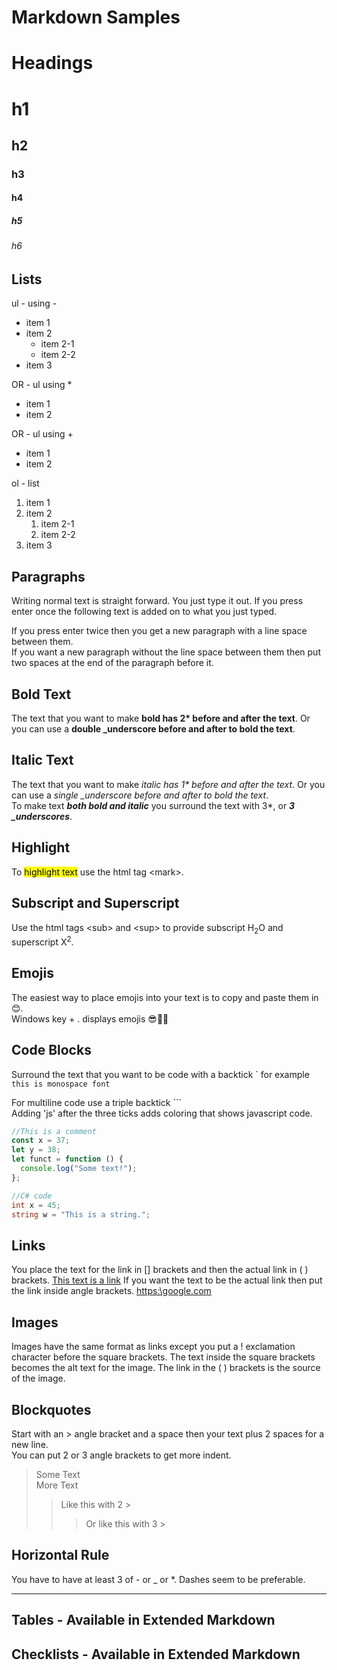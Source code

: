 # Markdown Samples

# Headings

# h1

## h2

### h3

#### h4

##### h5

###### h6

## Lists

ul - using -

- item 1
- item 2
  - item 2-1
  - item 2-2
- item 3

OR - ul using \*

- item 1
- item 2

OR - ul using +

- item 1
- item 2

ol - list

1. item 1
2. item 2
   1. item 2-1
   2. item 2-2
3. item 3

## Paragraphs

Writing normal text is straight forward. You just type it out.
If you press enter once the following text is added on to what you just typed.

If you press enter twice then you get a new paragraph with a line space between them.  
If you want a new paragraph without the line space between them then put two spaces at the end of the paragraph before it.

## Bold Text

The text that you want to make **bold has 2\* before and after the text**. Or you can use a **double \_underscore before and after to bold the text**.

## Italic Text

The text that you want to make _italic has 1\* before and after the text_. Or you can use a _single \_underscore before and after to bold the text_.  
To make text **_both bold and italic_** you surround the text with 3\*, or **_3 \_underscores_**.

## Highlight

To <mark>highlight text</mark> use the html tag \<mark\>.

## Subscript and Superscript

Use the html tags \<sub\> and \<sup\> to provide subscript H<sub>2</sub>O and superscript X<sup>2</sup>.

## Emojis

The easiest way to place emojis into your text is to copy and paste them in😊.  
Windows key + . displays emojis 😎👴🍕

## Code Blocks

Surround the text that you want to be code with a backtick \` for example `this is monospace font`

For multiline code use a triple backtick \```  
Adding \'js\' after the three ticks adds coloring that shows javascript code.

```js
//This is a comment
const x = 37;
let y = 38;
let funct = function () {
  console.log("Some text!");
};
```

```c#
//C# code
int x = 45;
string w = "This is a string.";
```

## Links

You place the text for the link in [] brackets and then the actual link in \( \) brackets.
[This text is a link](https://google.com)
If you want the text to be the actual link then put the link inside angle brackets. <https:\google.com>

## Images

Images have the same format as links except you put a ! exclamation character before the square brackets. The text inside the square brackets becomes the alt text for the image. The link in the \( \) brackets is the source of the image.

## Blockquotes

Start with an \> angle bracket and a space then your text plus 2 spaces for a new line.  
You can put 2 or 3 angle brackets to get more indent.

> Some Text  
> More Text
>
> > Like this with 2 \>
> >
> > > Or like this with 3 \>

## Horizontal Rule

You have to have at least 3 of - or \_ or \*. Dashes seem to be preferable.

---

## Tables - Available in Extended Markdown

## Checklists - Available in Extended Markdown
